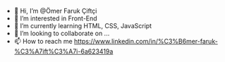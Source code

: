- 👋 Hi, I’m @Ömer Faruk Çiftçi
- 👀 I’m interested in Front-End
- 🌱 I’m currently learning HTML, CSS, JavaScript
- 💞️ I’m looking to collaborate on ...
- 📫 How to reach me https://www.linkedin.com/in/%C3%B6mer-faruk-%C3%A7ift%C3%A7i-6a623419a

<!---
Bakteriyofak/Bakteriyofak is a ✨ special ✨ repository because its `README.md` (this file) appears on your GitHub profile.
You can click the Preview link to take a look at your changes.
--->
